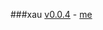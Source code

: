 ###xau [v0.0.4](https://github.com/littleflute/xau/edit/master/README.md) - [me](https://littleflute.github.io/xau/)

